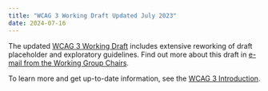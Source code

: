 ```yaml
---
title: "WCAG 3 Working Draft Updated July 2023"
date: 2024-07-16
---
```


The updated [WCAG 3 Working Draft](https://www.w3.org/TR/wcag-3.0/) includes extensive reworking of draft placeholder and exploratory guidelines. Find out more about this draft in [e-mail from the Working Group Chairs]().

To learn more and get up-to-date information, see the [WCAG 3 Introduction](https://www.w3.org/WAI/wcag3).
